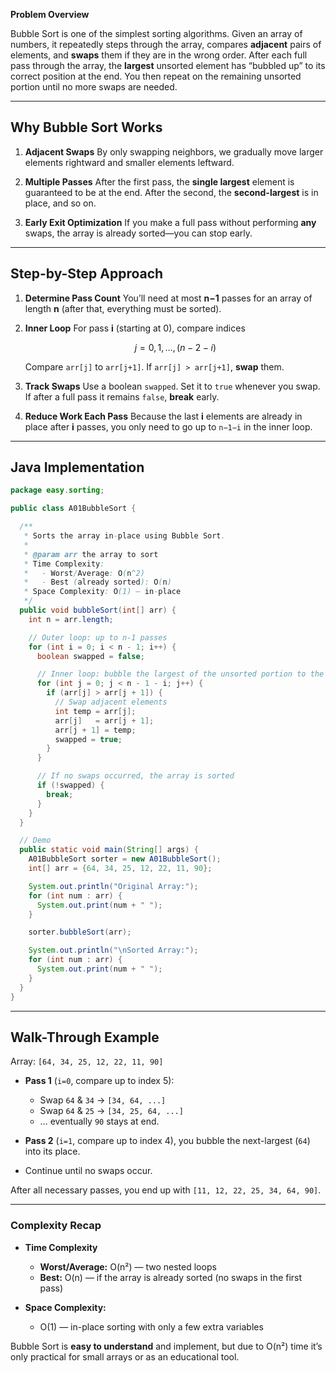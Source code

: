 **Problem Overview**

Bubble Sort is one of the simplest sorting algorithms. Given an array of numbers, it repeatedly steps through the array, compares **adjacent** pairs of elements, and **swaps** them if they are in the wrong order. After each full pass through the array, the **largest** unsorted element has “bubbled up” to its correct position at the end. You then repeat on the remaining unsorted portion until no more swaps are needed.

---

## Why Bubble Sort Works

1. **Adjacent Swaps**
   By only swapping neighbors, we gradually move larger elements rightward and smaller elements leftward.

2. **Multiple Passes**
   After the first pass, the **single largest** element is guaranteed to be at the end. After the second, the **second-largest** is in place, and so on.

3. **Early Exit Optimization**
   If you make a full pass without performing **any** swaps, the array is already sorted—you can stop early.

---

## Step-by-Step Approach

1. **Determine Pass Count**
   You’ll need at most **n−1** passes for an array of length **n** (after that, everything must be sorted).

2. **Inner Loop**
   For pass **i** (starting at 0), compare indices

   $$
     j = 0, 1, \dots, (n - 2 - i)
   $$

   Compare `arr[j]` to `arr[j+1]`. If `arr[j] > arr[j+1]`, **swap** them.

3. **Track Swaps**
   Use a boolean `swapped`. Set it to `true` whenever you swap. If after a full pass it remains `false`, **break** early.

4. **Reduce Work Each Pass**
   Because the last **i** elements are already in place after **i** passes, you only need to go up to `n−1−i` in the inner loop.

---

## Java Implementation

```java
package easy.sorting;

public class A01BubbleSort {

  /** 
   * Sorts the array in-place using Bubble Sort.
   *
   * @param arr the array to sort
   * Time Complexity:
   *   - Worst/Average: O(n^2)
   *   - Best (already sorted): O(n)
   * Space Complexity: O(1) — in-place
   */
  public void bubbleSort(int[] arr) {
    int n = arr.length;

    // Outer loop: up to n-1 passes
    for (int i = 0; i < n - 1; i++) {
      boolean swapped = false;

      // Inner loop: bubble the largest of the unsorted portion to the end
      for (int j = 0; j < n - 1 - i; j++) {
        if (arr[j] > arr[j + 1]) {
          // Swap adjacent elements
          int temp = arr[j];
          arr[j]   = arr[j + 1];
          arr[j + 1] = temp;
          swapped = true;
        }
      }

      // If no swaps occurred, the array is sorted
      if (!swapped) {
        break;
      }
    }
  }

  // Demo
  public static void main(String[] args) {
    A01BubbleSort sorter = new A01BubbleSort();
    int[] arr = {64, 34, 25, 12, 22, 11, 90};

    System.out.println("Original Array:");
    for (int num : arr) {
      System.out.print(num + " ");
    }

    sorter.bubbleSort(arr);

    System.out.println("\nSorted Array:");
    for (int num : arr) {
      System.out.print(num + " ");
    }
  }
}
```

---

## Walk-Through Example

Array: `[64, 34, 25, 12, 22, 11, 90]`

* **Pass 1** (`i=0`, compare up to index 5):

  * Swap `64` & `34` → `[34, 64, ...]`
  * Swap `64` & `25` → `[34, 25, 64, ...]`
  * … eventually `90` stays at end.
* **Pass 2** (`i=1`, compare up to index 4), you bubble the next-largest (`64`) into its place.
* Continue until no swaps occur.

After all necessary passes, you end up with `[11, 12, 22, 25, 34, 64, 90]`.

---

### Complexity Recap

* **Time Complexity**

  * **Worst/Average:** O(n²) — two nested loops
  * **Best:** O(n) — if the array is already sorted (no swaps in the first pass)

* **Space Complexity:**

  * O(1) — in-place sorting with only a few extra variables

Bubble Sort is **easy to understand** and implement, but due to O(n²) time it’s only practical for small arrays or as an educational tool.
